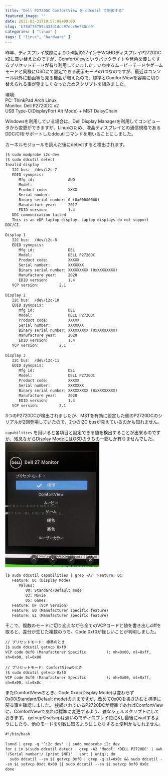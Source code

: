 ```yaml
---
title: "Dell P2720DC ComfortView を ddcutil で制御する"
featured_image: ""
date: 2021-03-31T19:57:08+09:00
slug: 'b75df78759c433d1dcc97ecc5e530ce9'
categories: [ "linux" ]
tags: [ "linux", "hardware" ]
---
```


昨年、ディスプレイ故障によりDell製の27インチWQHDディスプレイP2720DC x2に買い替えたのですが、ComfortViewというバックライトや発色を優しくするプリセットモードが有り利用していました。いわゆるムービーモードやゲームモードと同様にOSDにて設定できる表示モードの1つなのですが、最近はコンソール以外に動画等も見る機会が増えたので、標準とComfortViewを容易に切り替えられる事が望ましくなったためスクリプトを組みました。
<!--more-->

環境:  
  PC: ThinkPad Arch Linux  
  Monitor: Dell P2720DC x2  
  USB Type-C(DisplayPort Alt Mode) + MST DaisyChain

Windowsを利用している場合は、Dell Display Managerを利用してコンピュータから変更ができますが、Linuxのため、液晶ディスプレイとの通信規格であるDDC/CIをサポートしたddcutilコマンドを用いることにしました。

カーネルモジュールを読んだ後にdetectすると検出されます。
```
]$ sudo modprobe i2c-dev
]$ sudo ddcutil detect
Invalid display
   I2C bus:  /dev/i2c-7
   EDID synopsis:
      Mfg id:               AUO
      Model:
      Product code:         XXXX
      Serial number:
      Binary serial number: 0 (0x00000000)
      Manufacture year:     2017
      EDID version:         1.4
   DDC communication failed
   This is an eDP laptop display. Laptop displays do not support DDC/CI.

Display 1
   I2C bus:  /dev/i2c-8
   EDID synopsis:
      Mfg id:               DEL
      Model:                DELL P2720DC
      Product code:         XXXXX
      Serial number:        XXXXXXX
      Binary serial number: XXXXXXXXX (0xXXXXXXXX)
      Manufacture year:     2020
      EDID version:         1.4
   VCP version:         2.1

Display 2
   I2C bus:  /dev/i2c-10
   EDID synopsis:
      Mfg id:               DEL
      Model:                DELL P2720DC
      Product code:         XXXXX
      Serial number:        XXXXXXX
      Binary serial number: XXXXXXXXX (0xXXXXXXXX)
      Manufacture year:     2020
      EDID version:         1.4
   VCP version:         2.1

Display 3
   I2C bus:  /dev/i2c-11
   EDID synopsis:
      Mfg id:               DEL
      Model:                DELL P2720DC
      Product code:         XXXXX
      Serial number:        XXXXXXX
      Binary serial number: XXXXXXXXX (0xXXXXXXXX)
      Manufacture year:     2020
      EDID version:         1.4
   VCP version:         2.1
```
3つのP2720DCが検出されましたが、MSTを有効に設定した側のP2720DCのシリアルが2回登場していたので、2つのI2C busが見えているのかも知れません。

`capabilities` を用いると各項目と設定できる値を検出することが出来るのですが、残念ながらDisplay ModeにはOSDのうちの一部しか有りませんでした。
![OSD->プリセットモード](mode.jpg)
```
]$ sudo ddcutil capabilities | grep -A7 'Feature: DC'
   Feature: DC (Display Mode)
      Values:
         00: Standard/Default mode
         03: Movie
         05: Games
   Feature: DF (VCP Version)
   Feature: E0 (Manufacturer specific feature)
   Feature: E1 (Manufacturer specific feature)
```

そこで、複数のモードに切り変えながら全てのVCPコードと値を書き出しdiffを取ると、差分が生じた複数のうち、Code 0xf0が怪しいことが判明しました。

```
// プリセットモード: 標準のとき
]$ sudo ddcutil getvcp 0xf0
VCP code 0xf0 (Manufacturer Specific         ): mh=0x00, ml=0xff, sh=0x00, sl=0x00

// プリセットモード: ComfortViewのとき
]$ sudo ddcutil getvcp 0xf0
VCP code 0xf0 (Manufacturer Specific         ): mh=0x00, ml=0xff, sh=0x00, sl=0x0c
```

またComfortViewのとき、Code 0xdc(Display Mode)は変わらず0x00(Standard/Default mode)のままですが、改めて0x00を書き込むと標準に戻る事を確認しました。
接続されているP2720DCが標準であればComfortViewに、ComfortViewであれば標準に変更するよう、雑なシェルスクリプトにしておきます。
getvcpやsetvcpは遅いのでディスプレイ毎に&し最後にwaitするようにしたり、他のモードを引数に取るようにしたりすると便利かもしれません。
```
#!/bin/bash

lsmod | grep -q '^i2c_dev' || sudo modprobe i2c_dev
for i in $(sudo ddcutil detect | grep -A2 'Model: *DELL P2720DC' | awk '/Serial number:/ {print $NF}' | sort | uniq); do
  sudo ddcutil --sn $i getvcp 0xf0 | grep -q sl=0x0c && sudo ddcutil --sn $i setvcp 0xdc 0x00 || sudo ddcutil --sn $i setvcp 0xf0 0x0c
done
```
